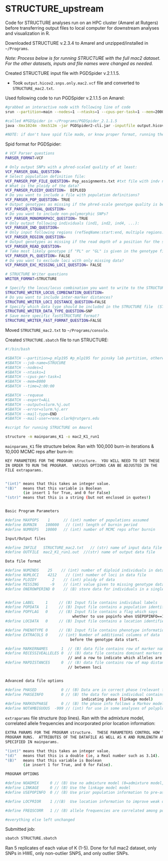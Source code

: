 STRUCTURE\_upstream
================

Code for STRUCTURE analyses run on an HPC cluster (Amarel at Rutgers) before transferring output files to local computer for downstream analyses and visualization in R.

Downloaded STRUCTURE v.2.3.4 to Amarel and unzipped/installed in `~/Programs`.

*Note: Process below is for running STRUCTURE with the full mac2 dataset. For the other datasets, inputs and file names were changed as needed.*

Created STRUCTURE input file with PGDSpider v.2.1.1.5.

-   Took `output.hicov2.snps.only.mac2.vcf` file and converted to `STRUCTURE_mac2.txt`.

Used following code to run PGDSpider v.2.1.1.5 on Amarel:

``` bash
#grabbed an interactive node with following line of code
srun --partition=main --nodes=1 --ntasks=1 --cpus-per-task=1 --mem=2000 --time=00:30:00 --export=ALL --pty bash -i

#called #PGDSpider in ~/Programs/PGDSpider_2.1.1.5
java -Xmx1024m -Xms512m -jar PGDSpider2-cli.jar -inputfile output.hicov2.snps.only.mac2.vsc -inputformat VCF -outputfile STRUCTURE_mac2.txt -outputformat STRUCTURE -spid VCF_STRUCTURE.spid

#NOTE: if don't have spid file made, or know proper format, running the previous line of code without the -spid argument will generate a template spid file to modify as needed
```

Spid format for PGDSpider:

``` bash
# VCF Parser questions
PARSER_FORMAT=VCF

# Only output SNPs with a phred-scaled quality of at least:
VCF_PARSER_QUAL_QUESTION=
# Select population definition file:
VCF_PARSER_POP_FILE_QUESTION= Pop_assignments.txt #txt file with indv names in one column and pop assignment (Pop_1, etc.) in next (no headers, tab-delimited)
# What is the ploidy of the data?
VCF_PARSER_PLOIDY_QUESTION=  DIPLOID
# Do you want to include a file with population definitions?
VCF_PARSER_POP_QUESTION= TRUE
# Output genotypes as missing if the phred-scale genotype quality is below:
VCF_PARSER_GTQUAL_QUESTION=
# Do you want to include non-polymorphic SNPs?
VCF_PARSER_MONOMORPHIC_QUESTION= TRUE
# Only output following individuals (ind1, ind2, ind4, ...):
VCF_PARSER_IND_QUESTION=
# Only input following regions (refSeqName:start:end, multiple regions: whitespace separated):
VCF_PARSER_REGION_QUESTION=
# Output genotypes as missing if the read depth of a position for the sample is below:
VCF_PARSER_READ_QUESTION=
# Take most likely genotype if "PL" or "GL" is given in the genotype field?
VCF_PARSER_PL_QUESTION= FALSE
# Do you want to exclude loci with only missing data?
VCF_PARSER_EXC_MISSING_LOCI_QUESTION= FALSE

# STRUCTURE Writer questions
WRITER_FORMAT=STRUCTURE

# Specify the locus/locus combination you want to write to the STRUCTURE file:
STRUCTURE_WRITER_LOCUS_COMBINATION_QUESTION=
# Do you want to include inter-marker distances?
STRUCTURE_WRITER_LOCI_DISTANCE_QUESTION=FALSE
# Specify which data type should be included in the STRUCTURE file  (STRUCTURE can only analyze one data type per file):
STRUCTURE_WRITER_DATA_TYPE_QUESTION=SNP
# Save more specific fastSTRUCTURE format?
STRUCTURE_WRITER_FAST_FORMAT_QUESTION=FALSE
```

Moved `STRUCTURE_mac2.txt` to `~/Programs/console`.

Created `STRUCTURE.sbatch` file to run STRUCTURE:

``` bash
#!/bin/bash

#SBATCH --partition=p_mlp195 #p_mlp195 for pinsky lab partition, otherwise use main (or EOAS or E&E)
#SBATCH --job-name=STRUCURE
#SBATCH --nodes=1
#SBATCH --ntasks=1
#SBATCH --cpus-per-task=1
#SBATCH --mem=8000
#SBATCH --time=2:00:00

#SBATCH --requeue
#SBATCH --export=ALL
#SBATCH --output=slurm.%j.out
#SBATCH --error=slurm.%j.err
#SBATCH --mail-type=END
#SBATCH --mail-user=rene.clark@rutgers.edu

#script for running STRUCTURE on Amarel

structure -m mainparams_K1 -o mac2_K1_run1
```

`mainparams_K1` file structure below. Ran with 100,000 burn-in iterations & 10,000 MCMC reps after burn-in:

``` bash
KEY PARAMETERS FOR THE PROGRAM structure.  YOU WILL NEED TO SET THESE
IN ORDER TO RUN THE PROGRAM.  VARIOUS OPTIONS CAN BE ADJUSTED IN THE
FILE extraparams.


"(int)" means that this takes an integer value.
"(B)"   means that this variable is Boolean
        (ie insert 1 for True, and 0 for False)
"(str)" means that this is a string (but not enclosed in quotes!)


Basic Program Parameters

#define MAXPOPS    1      // (int) number of populations assumed
#define BURNIN    100000   // (int) length of burnin period
#define NUMREPS   10000   // (int) number of MCMC reps after burnin

Input/Output files

#define INFILE   STRUCTURE_mac2.txt   // (str) name of input data file
#define OUTFILE  mac2_K1_run1.out  //(str) name of output data file

Data file format

#define NUMINDS    25    // (int) number of diploid individuals in data file
#define NUMLOCI    4212    // (int) number of loci in data file
#define PLOIDY       2    // (int) ploidy of data
#define MISSING     -9    // (int) value given to missing genotype data
#define ONEROWPERIND 0    // (B) store data for individuals in a single line


#define LABEL     1     // (B) Input file contains individual labels
#define POPDATA   1     // (B) Input file contains a population identifier
#define POPFLAG   0     // (B) Input file contains a flag which says
                              whether to use popinfo when USEPOPINFO==1
#define LOCDATA   0     // (B) Input file contains a location identifier

#define PHENOTYPE 0     // (B) Input file contains phenotype information
#define EXTRACOLS 0     // (int) Number of additional columns of data
                             before the genotype data start.

#define MARKERNAMES      1  // (B) data file contains row of marker names
#define RECESSIVEALLELES 0  // (B) data file contains dominant markers (eg AFLPs)
                            // and a row to indicate which alleles are recessive
#define MAPDISTANCES     0  // (B) data file contains row of map distances
                            // between loci


Advanced data file options

#define PHASED           0 // (B) Data are in correct phase (relevant for linkage model only)
#define PHASEINFO        0 // (B) the data for each individual contains a line
                                  indicating phase (linkage model)
#define MARKOVPHASE      0 // (B) the phase info follows a Markov model.
#define NOTAMBIGUOUS  -999 // (int) for use in some analyses of polyploid data
```

`extraparams` file structure (top lines). Ran with the admixture model, correlated allele frequencies and incorporated prior location information:

``` bash
EXTRA PARAMS FOR THE PROGRAM structure.  THESE PARAMETERS CONTROL HOW THE
PROGRAM RUNS.  ATTRIBUTES OF THE DATAFILE AS WELL AS K AND RUNLENGTH ARE
SPECIFIED IN mainparams.

"(int)" means that this takes an integer value.
"(d)"   means that this is a double (ie, a Real number such as 3.14).
"(B)"   means that this variable is Boolean
        (ie insert 1 for True, and 0 for False).

PROGRAM OPTIONS

#define NOADMIX     0 // (B) Use no admixture model (0=admixture model, 1=no-admix)
#define LINKAGE     0 // (B) Use the linkage model model
#define USEPOPINFO  0 // (B) Use prior population information to pre-assign individuals to clusters

#define LOCPRIOR    1 //(B)  Use location information to improve weak data (LOCISPOP = 1)

#define FREQSCORR   1 // (B) allele frequencies are correlated among pops

#everything else left unchanged
```

Submitted job:

``` bash
sbatch STRUCTURE.sbatch
```

Ran 5 replicates of each value of K (1-5). Done for full mac2 dataset, only SNPs in HWE, only non-outlier SNPS, and only outlier SNPs.
